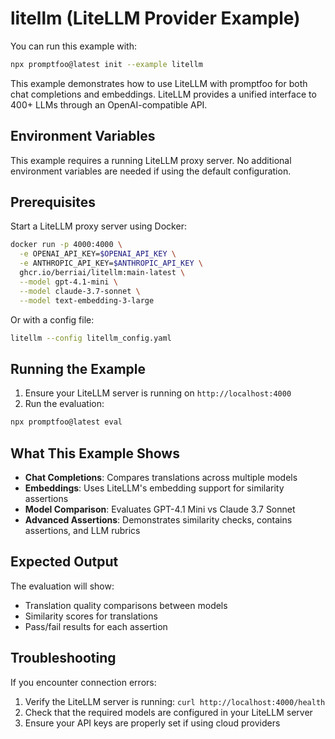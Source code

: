 # litellm (LiteLLM Provider Example)

You can run this example with:

```bash
npx promptfoo@latest init --example litellm
```

This example demonstrates how to use LiteLLM with promptfoo for both chat completions and embeddings. LiteLLM provides a unified interface to 400+ LLMs through an OpenAI-compatible API.

## Environment Variables

This example requires a running LiteLLM proxy server. No additional environment variables are needed if using the default configuration.

## Prerequisites

Start a LiteLLM proxy server using Docker:

```bash
docker run -p 4000:4000 \
  -e OPENAI_API_KEY=$OPENAI_API_KEY \
  -e ANTHROPIC_API_KEY=$ANTHROPIC_API_KEY \
  ghcr.io/berriai/litellm:main-latest \
  --model gpt-4.1-mini \
  --model claude-3.7-sonnet \
  --model text-embedding-3-large
```

Or with a config file:

```bash
litellm --config litellm_config.yaml
```

## Running the Example

1. Ensure your LiteLLM server is running on `http://localhost:4000`
2. Run the evaluation:

```bash
npx promptfoo@latest eval
```

## What This Example Shows

- **Chat Completions**: Compares translations across multiple models
- **Embeddings**: Uses LiteLLM's embedding support for similarity assertions
- **Model Comparison**: Evaluates GPT-4.1 Mini vs Claude 3.7 Sonnet
- **Advanced Assertions**: Demonstrates similarity checks, contains assertions, and LLM rubrics

## Expected Output

The evaluation will show:

- Translation quality comparisons between models
- Similarity scores for translations
- Pass/fail results for each assertion

## Troubleshooting

If you encounter connection errors:

1. Verify the LiteLLM server is running: `curl http://localhost:4000/health`
2. Check that the required models are configured in your LiteLLM server
3. Ensure your API keys are properly set if using cloud providers
